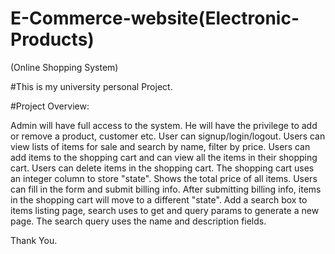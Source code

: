 # E-Commerce-website(Electronic-Products)
(Online Shopping System)

#This is my university personal Project.

#Project Overview:

Admin will have full access to the system. He will have the privilege to add or remove a product, customer etc. User can signup/login/logout. Users can view lists of items for sale and search by name, filter by price. Users can add items to the shopping cart and can view all the items in their shopping cart. Users can delete items in the shopping cart. The shopping cart uses an integer column to store "state". Shows the total price of all items. Users can fill in the form and submit billing info. After submitting billing info, items in the shopping cart will move to a different "state".
Add a search box to items listing page, search uses to get and query params to generate a new page. The search query uses the name and description fields.


Thank You.

